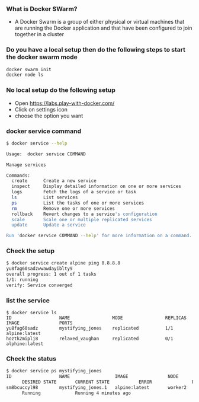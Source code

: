 ### What is Docker SWarm?
* A Docker Swarm is a group of either physical or virtual machines that are running the Docker application and that have been configured to join together in a cluster

### Do you have a local setup then do the following steps to start the docker swarm mode
``` bash
docker swarm init 
docker node ls

```
### No local setup do the following setup 
* Open https://labs.play-with-docker.com/
* Click on settings icon
* choose the option you want 

### docker service command 
``` bash
$ docker service --help

Usage:  docker service COMMAND

Manage services

Commands:
  create      Create a new service
  inspect     Display detailed information on one or more services
  logs        Fetch the logs of a service or task
  ls          List services
  ps          List the tasks of one or more services
  rm          Remove one or more services
  rollback    Revert changes to a service's configuration
  scale       Scale one or multiple replicated services
  update      Update a service

Run 'docker service COMMAND --help' for more information on a command.
```
### Check the setup
``` bash
$ docker service create alpine ping 8.8.8.8
yu8fag60sadzwwawdayiblty9
overall progress: 1 out of 1 tasks 
1/1: running   
verify: Service converged 
```
### list the service
```
$ docker service ls
ID                  NAME                MODE                REPLICAS            IMAGE               PORTS
yu8fag60sadz        mystifying_jones    replicated          1/1                 alpine:latest       
hoztk2miplj8        relaxed_vaughan     replicated          0/1                 alphine:latest      
```
### Check the status
``` bash
$ docker service ps mystifying_jones
ID                  NAME                 IMAGE               NODE          
      DESIRED STATE       CURRENT STATE           ERROR               PORTS
sm8bcuccyl98        mystifying_jones.1   alpine:latest       worker2       
      Running             Running 4 minutes ago 
```
